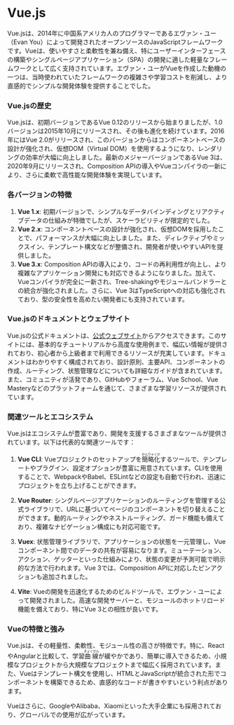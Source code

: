 # Vue.js

Vue.jsは、2014年に中国系アメリカ人のプログラマーであるエヴァン・ユー（Evan You）によって開発されたオープンソースのJavaScriptフレームワークです。Vueは、使いやすさと柔軟性を兼ね備え、特にユーザーインターフェースの構築やシングルページアプリケーション（SPA）の開発に適した軽量なフレームワークとして広く支持されています。エヴァン・ユーがVueを作成した動機の一つは、当時使われていたフレームワークの複雑さや学習コストを削減し、より直感的でシンプルな開発体験を提供することでした。

### Vue.jsの歴史
Vue.jsは、初期バージョンであるVue 0.12のリリースから始まりましたが、1.0バージョンは2015年10月にリリースされ、その後も進化を続けています。2016年にはVue 2.0がリリースされ、このバージョンからはコンポーネントベースの設計が強化され、仮想DOM（Virtual DOM）を使用するようになり、レンダリングの効率が大幅に向上しました。最新のメジャーバージョンであるVue 3は、2020年9月にリリースされ、Composition APIの導入やVueコンパイラの一新により、さらに柔軟で高性能な開発体験を実現しています。

### 各バージョンの特徴
1. **Vue 1.x**: 初期バージョンで、シンプルなデータバインディングとリアクティブデータの仕組みが特徴でしたが、スケーラビリティが限定的でした。
2. **Vue 2.x**: コンポーネントベースの設計が強化され、仮想DOMを採用したことで、パフォーマンスが大幅に向上しました。また、ディレクティブやミックスイン、テンプレート構文などが整備され、開発者が使いやすいAPIを提供しました。
3. **Vue 3.x**: Composition APIの導入により、コードの再利用性が向上し、より複雑なアプリケーション開発にも対応できるようになりました。加えて、Vueコンパイラが完全に一新され、Tree-shakingやモジュールバンドラーとの統合が強化されました。さらに、Vue 3はTypeScriptへの対応も強化されており、型の安全性を高めたい開発者にも支持されています。

### Vue.jsのドキュメントとウェブサイト
Vue.jsの公式ドキュメントは、[公式ウェブサイト](https://vuejs.org/)からアクセスできます。このサイトには、基本的なチュートリアルから高度な使用例まで、幅広い情報が提供されており、初心者から上級者まで利用できるリソースが充実しています。ドキュメントはわかりやすく構成されており、設計原則、主要API、コンポーネントの作成、ルーティング、状態管理などについても詳細なガイドが含まれています。また、コミュニティが活発であり、GitHubやフォーラム、Vue School、Vue Masteryなどのプラットフォームを通じて、さまざまな学習リソースが提供されています。

### 関連ツールとエコシステム
Vue.jsはエコシステムが豊富であり、開発を支援するさまざまなツールが提供されています。以下は代表的な関連ツールです：

1. **Vue CLI**: Vueプロジェクトのセットアップを<ruby>簡略化<rt>かんりゃくか</rt></ruby>するツールで、テンプレートやプラグイン、設定オプションが豊富に用意されています。CLIを使用することで、WebpackやBabel、ESLintなどの設定も自動で行われ、迅速にプロジェクトを立ち上げることができます。

2. **Vue Router**: シングルページアプリケーションのルーティングを管理する公式ライブラリで、URLに基づいてページのコンポーネントを切り替えることができます。動的ルーティングやネストルーティング、ガード機能も備えており、複雑なナビゲーション構成にも対応可能です。

3. **Vuex**: 状態管理ライブラリで、アプリケーションの状態を一元管理し、Vueコンポーネント間でのデータの共有が容易になります。ミューテーション、アクション、ゲッターといった仕組みにより、状態の変更が予測可能で明示的な方法で行われます。Vue 3では、Composition APIに対応したピンアクションも追加されました。

4. **Vite**: Vueの開発を迅速化するためのビルドツールで、エヴァン・ユーによって開発されました。高速な開発サーバーと、モジュールのホットリロード機能を備えており、特にVue 3との相性が良いです。

### Vueの特徴と強み
Vue.jsは、その軽量性、柔軟性、モジュール性の高さが特徴です。特に、ReactやAngularと比較して、学習<ruby>曲線<rt>きょくせん</rt></ruby>が緩やかであり、簡単に導入できるため、小規模なプロジェクトから大規模なプロジェクトまで幅広く採用されています。また、Vueはテンプレート構文を使用し、HTMLとJavaScriptが統合された形でコンポーネントを構築できるため、直感的なコードが書きやすいという利点があります。

Vueはさらに、GoogleやAlibaba、Xiaomiといった大手企業にも採用されており、グローバルでの使用が広がっています。